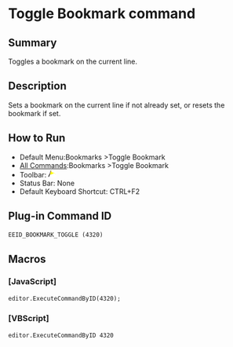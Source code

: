 # Toggle Bookmark command

## Summary

Toggles a bookmark on the current line.

## Description

Sets a bookmark on the current line if not already set, or resets the bookmark if
set.

## How to Run

- Default Menu:Bookmarks \>Toggle Bookmark
- [All Commands](../tools/all_commands):Bookmarks \>Toggle Bookmark
- Toolbar: ![](../../images/bookmarktoggle.gif)
- Status Bar: None
- Default Keyboard Shortcut: CTRL+F2

## Plug-in Command ID

```
EEID_BOOKMARK_TOGGLE (4320)
```

## Macros

### \[JavaScript\]

```
editor.ExecuteCommandByID(4320);
```

### \[VBScript\]

```
editor.ExecuteCommandByID 4320
```
